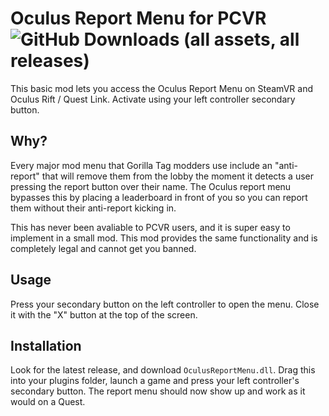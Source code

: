 # Oculus Report Menu for PCVR ![GitHub Downloads (all assets, all releases)](https://img.shields.io/github/downloads/oatsalmon/OculusReportMenu/total)
This basic mod lets you access the Oculus Report Menu on SteamVR and Oculus Rift / Quest Link. Activate using your left controller secondary button.

## Why?
Every major mod menu that Gorilla Tag modders use include an "anti-report" that will remove them from the lobby the moment it detects a user pressing the report button over their name. The Oculus report menu bypasses this by placing a leaderboard in front of you so you can report them without their anti-report kicking in.

This has never been avaliable to PCVR users, and it is super easy to implement in a small mod. This mod provides the same functionality and is completely legal and cannot get you banned.

## Usage
Press your secondary button on the left controller to open the menu. Close it with the "X" button at the top of the screen.

## Installation
Look for the latest release, and download ``OculusReportMenu.dll``. Drag this into your plugins folder, launch a game and press your left controller's secondary button. The report menu should now show up and work as it would on a Quest.
